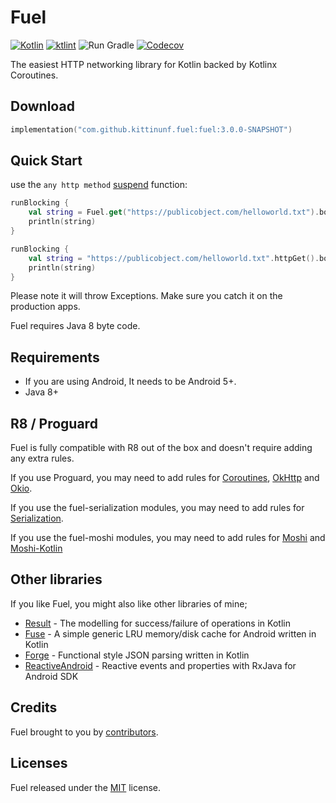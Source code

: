 # Fuel

[![Kotlin](https://img.shields.io/badge/Kotlin-1.5.31-blue.svg)](http://kotlinlang.org)
[![ktlint](https://img.shields.io/badge/code%20style-%E2%9D%A4-FF4081.svg)](https://ktlint.github.io)
![Run Gradle](https://github.com/kittinunf/fuel/workflows/Run%20Gradle/badge.svg?branch=okfuel)
[![Codecov](https://codecov.io/github/kittinunf/fuel/coverage.svg?branch=fuel-mpp)](https://codecov.io/gh/kittinunf/fuel/branch/3.x)

The easiest HTTP networking library for Kotlin backed by Kotlinx Coroutines.

## Download

```kotlin
implementation("com.github.kittinunf.fuel:fuel:3.0.0-SNAPSHOT")
```

## Quick Start

use the `any http method` [suspend](https://kotlinlang.org/docs/reference/coroutines/basics.html) function:

```kotlin
runBlocking {
    val string = Fuel.get("https://publicobject.com/helloworld.txt").body!!.string()
    println(string)
}

runBlocking {
    val string = "https://publicobject.com/helloworld.txt".httpGet().body!!.string()
    println(string)
}

```

Please note it will throw Exceptions. Make sure you catch it on the production apps.

Fuel requires Java 8 byte code.

## Requirements
- If you are using Android, It needs to be Android 5+.
- Java 8+

## R8 / Proguard

Fuel is fully compatible with R8 out of the box and doesn't require adding any extra rules.

If you use Proguard, you may need to add rules for [Coroutines](https://github.com/Kotlin/kotlinx.coroutines/blob/master/kotlinx-coroutines-core/jvm/resources/META-INF/proguard/coroutines.pro), [OkHttp](https://github.com/square/okhttp/blob/master/okhttp/src/main/resources/META-INF/proguard/okhttp3.pro) and [Okio](https://github.com/square/okio/blob/master/okio/src/jvmMain/resources/META-INF/proguard/okio.pro).

If you use the fuel-serialization modules, you may need to add rules for [Serialization](https://github.com/Kotlin/kotlinx.serialization#androidjvm).

If you use the fuel-moshi modules, you may need to add rules for [Moshi](https://github.com/square/moshi/blob/master/moshi/src/main/resources/META-INF/proguard/moshi.pro) and [Moshi-Kotlin](https://github.com/square/moshi/blob/master/kotlin/reflect/src/main/resources/META-INF/proguard/moshi-kotlin.pro)

## Other libraries

If you like Fuel, you might also like other libraries of mine;
* [Result](https://github.com/kittinunf/Result) - The modelling for success/failure of operations in Kotlin
* [Fuse](https://github.com/kittinunf/Fuse) - A simple generic LRU memory/disk cache for Android written in Kotlin
* [Forge](https://github.com/kittinunf/Forge) - Functional style JSON parsing written in Kotlin
* [ReactiveAndroid](https://github.com/kittinunf/ReactiveAndroid) - Reactive events and properties with RxJava for Android SDK

## Credits

Fuel brought to you by [contributors](https://github.com/kittinunf/Fuel/graphs/contributors).

## Licenses

Fuel released under the [MIT](https://opensource.org/licenses/MIT) license.
